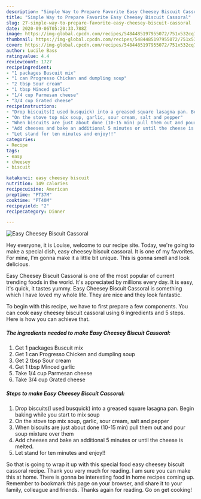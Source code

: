 ```yaml
---
description: "Simple Way to Prepare Favorite Easy Cheesey Biscuit Cassoral"
title: "Simple Way to Prepare Favorite Easy Cheesey Biscuit Cassoral"
slug: 27-simple-way-to-prepare-favorite-easy-cheesey-biscuit-cassoral
date: 2020-09-06T05:20:33.788Z
image: https://img-global.cpcdn.com/recipes/5484485197955072/751x532cq70/easy-cheesey-biscuit-cassoral-recipe-main-photo.jpg
thumbnail: https://img-global.cpcdn.com/recipes/5484485197955072/751x532cq70/easy-cheesey-biscuit-cassoral-recipe-main-photo.jpg
cover: https://img-global.cpcdn.com/recipes/5484485197955072/751x532cq70/easy-cheesey-biscuit-cassoral-recipe-main-photo.jpg
author: Lucile Bass
ratingvalue: 4.4
reviewcount: 1727
recipeingredient:
- "1 packages Buscuit mix"
- "1 can Progresso Chicken and dumpling soup"
- "2 tbsp Sour cream"
- "1 tbsp Minced garlic"
- "1/4 cup Parmesan cheese"
- "3/4 cup Grated cheese"
recipeinstructions:
- "Drop biscuits(I used busquick) into a greased square lasagna pan. Begin baking while you start to mix soup"
- "On the stove top mix soup, garlic, sour cream, salt and pepper"
- "When biscuits are just about done (10-15 min) pull them out and pour soup mixture over them"
- "Add cheeses and bake an additional 5 minutes or until the cheese is melted."
- "Let stand for ten minutes and enjoy!!"
categories:
- Recipe
tags:
- easy
- cheesey
- biscuit

katakunci: easy cheesey biscuit 
nutrition: 149 calories
recipecuisine: American
preptime: "PT37M"
cooktime: "PT40M"
recipeyield: "2"
recipecategory: Dinner

---
```



![Easy Cheesey Biscuit Cassoral](https://img-global.cpcdn.com/recipes/5484485197955072/751x532cq70/easy-cheesey-biscuit-cassoral-recipe-main-photo.jpg)

Hey everyone, it is Louise, welcome to our recipe site. Today, we're going to make a special dish, easy cheesey biscuit cassoral. It is one of my favorites. For mine, I'm gonna make it a little bit unique. This is gonna smell and look delicious.



Easy Cheesey Biscuit Cassoral is one of the most popular of current trending foods in the world. It's appreciated by millions every day. It is easy, it's quick, it tastes yummy. Easy Cheesey Biscuit Cassoral is something which I have loved my whole life. They are nice and they look fantastic.


To begin with this recipe, we have to first prepare a few components. You can cook easy cheesey biscuit cassoral using 6 ingredients and 5 steps. Here is how you can achieve that.

<!--inarticleads1-->

##### The ingredients needed to make Easy Cheesey Biscuit Cassoral:

1. Get 1 packages Buscuit mix
1. Get 1 can Progresso Chicken and dumpling soup
1. Get 2 tbsp Sour cream
1. Get 1 tbsp Minced garlic
1. Take 1/4 cup Parmesan cheese
1. Take 3/4 cup Grated cheese




<!--inarticleads2-->

##### Steps to make Easy Cheesey Biscuit Cassoral:

1. Drop biscuits(I used busquick) into a greased square lasagna pan. Begin baking while you start to mix soup
1. On the stove top mix soup, garlic, sour cream, salt and pepper
1. When biscuits are just about done (10-15 min) pull them out and pour soup mixture over them
1. Add cheeses and bake an additional 5 minutes or until the cheese is melted.
1. Let stand for ten minutes and enjoy!!




So that is going to wrap it up with this special food easy cheesey biscuit cassoral recipe. Thank you very much for reading. I am sure you can make this at home. There is gonna be interesting food in home recipes coming up. Remember to bookmark this page on your browser, and share it to your family, colleague and friends. Thanks again for reading. Go on get cooking!
